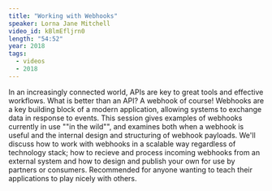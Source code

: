 ```yaml
---
title: "Working with Webhooks"
speaker: Lorna Jane Mitchell
video_id: kBlmEfljrn0
length: "54:52"
year: 2018
tags:
  - videos
  - 2018
---
```


In an increasingly connected world, APIs are key to great tools and effective workflows. What is better than an API? A webhook of course! Webhooks are a key building block of a modern application, allowing systems to exchange data in response to events. This session gives examples of webhooks currently in use ""in the wild"", and examines both when a webhook is useful and the internal design and structuring of webhook payloads. We'll discuss how to work with webhooks in a scalable way regardless of technology stack; how to recieve and process incoming webhooks from an external system and how to design and publish your own for use by partners or consumers. Recommended for anyone wanting to teach their applications to play nicely with others.
